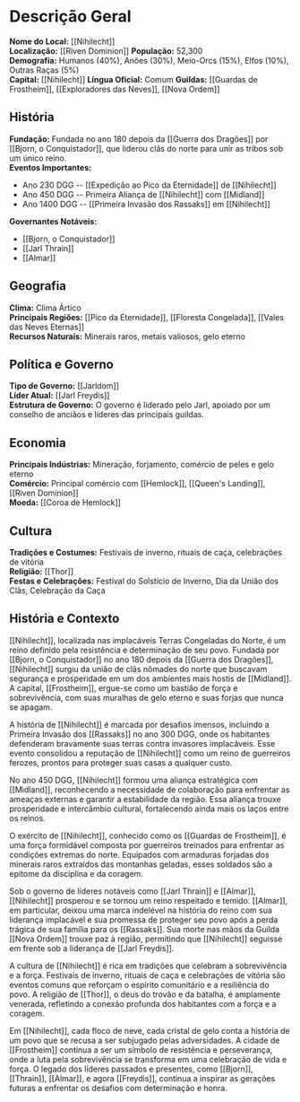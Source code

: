 # Descrição Geral

**Nome do Local:** [[Nihilecht]]  
**Localização:** [[Riven Dominion]]
**População:** 52,300  
**Demografia:** Humanos (40%), Anões (30%), Meio-Orcs (15%), Elfos (10%), Outras Raças (5%)  
**Capital:** [[Nihilecht]]
**Língua Oficial:** Comum
**Guildas:** [[Guardas de Frostheim]], [[Exploradores das Neves]], [[Nova Ordem]]

## História
**Fundação:** Fundada no ano 180 depois da [[Guerra dos Dragões]] por [[Bjorn, o Conquistador]], que liderou clãs do norte para unir as tribos sob um único reino.  
**Eventos Importantes:** 
- Ano 230 DGG -- [[Expedição ao Pico da Eternidade]] de [[Nihilecht]]
- Ano 450 DGG -- Primeira Aliança de [[Nihilecht]] com [[Midland]] 
- Ano 1400 DGG -- [[Primeira Invasão dos Rassaks]] em [[Nihilecht]]

**Governantes Notáveis:**
- [[Bjorn, o Conquistador]]
- [[Jarl Thrain]]
- [[Almar]]

## Geografia
**Clima:** Clima Ártico  
**Principais Regiões:** [[Pico da Eternidade]], [[Floresta Congelada]], [[Vales das Neves Eternas]]  
**Recursos Naturais:** Minerais raros, metais valiosos, gelo eterno

## Política e Governo
**Tipo de Governo:** [[Jarldom]]  
**Líder Atual:** [[Jarl Freydis]]  
**Estrutura de Governo:** O governo é liderado pelo Jarl, apoiado por um conselho de anciãos e líderes das principais guildas.

## Economia
**Principais Indústrias:** Mineração, forjamento, comércio de peles e gelo eterno  
**Comércio:** Principal comércio com [[Hemlock]], [[Queen's Landing]], [[Riven Dominion]]  
**Moeda:** [[Coroa de Hemlock]]

## Cultura
**Tradições e Costumes:** Festivais de inverno, rituais de caça, celebrações de vitória  
**Religião:** [[Thor]]  
**Festas e Celebrações:** Festival do Solstício de Inverno, Dia da União dos Clãs, Celebração da Caça

## História e Contexto

[[Nihilecht]], localizada nas implacáveis Terras Congeladas do Norte, é um reino definido pela resistência e determinação de seu povo. Fundada por [[Bjorn, o Conquistador]] no ano 180 depois da [[Guerra dos Dragões]], [[Nihilecht]] surgiu da união de clãs nômades do norte que buscavam segurança e prosperidade em um dos ambientes mais hostis de [[Midland]]. A capital, [[Frostheim]], ergue-se como um bastião de força e sobrevivência, com suas muralhas de gelo eterno e suas forjas que nunca se apagam.

A história de [[Nihilecht]] é marcada por desafios imensos, incluindo a Primeira Invasão dos [[Rassaks]] no ano 300 DGG, onde os habitantes defenderam bravamente suas terras contra invasores implacáveis. Esse evento consolidou a reputação de [[Nihilecht]] como um reino de guerreiros ferozes, prontos para proteger suas casas a qualquer custo.

No ano 450 DGG, [[Nihilecht]] formou uma aliança estratégica com [[Midland]], reconhecendo a necessidade de colaboração para enfrentar as ameaças externas e garantir a estabilidade da região. Essa aliança trouxe prosperidade e intercâmbio cultural, fortalecendo ainda mais os laços entre os reinos.

O exército de [[Nihilecht]], conhecido como os [[Guardas de Frostheim]], é uma força formidável composta por guerreiros treinados para enfrentar as condições extremas do norte. Equipados com armaduras forjadas dos minerais raros extraídos das montanhas geladas, esses soldados são a epítome da disciplina e da coragem.

Sob o governo de líderes notáveis como [[Jarl Thrain]] e [[Almar]], [[Nihilecht]] prosperou e se tornou um reino respeitado e temido. [[Almar]], em particular, deixou uma marca indelével na história do reino com sua liderança implacável e sua promessa de proteger seu povo após a perda trágica de sua família para os [[Rassaks]]. Sua morte nas mãos da Guilda [[Nova Ordem]] trouxe paz à região, permitindo que [[Nihilecht]] seguisse em frente sob a liderança de [[Jarl Freydis]].

A cultura de [[Nihilecht]] é rica em tradições que celebram a sobrevivência e a força. Festivais de inverno, rituais de caça e celebrações de vitória são eventos comuns que reforçam o espírito comunitário e a resiliência do povo. A religião de [[Thor]], o deus do trovão e da batalha, é amplamente venerada, refletindo a conexão profunda dos habitantes com a força e a coragem.

Em [[Nihilecht]], cada floco de neve, cada cristal de gelo conta a história de um povo que se recusa a ser subjugado pelas adversidades. A cidade de [[Frostheim]] continua a ser um símbolo de resistência e perseverança, onde a luta pela sobrevivência se transforma em uma celebração de vida e força. O legado dos líderes passados e presentes, como [[Bjorn]], [[Thrain]], [[Almar]], e agora [[Freydis]], continua a inspirar as gerações futuras a enfrentar os desafios com determinação e honra.
